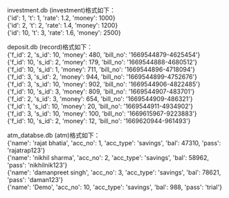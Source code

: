investment.db (investment)格式如下：  
{'id': 1, 't': 1, 'rate': 1.2, 'money': 1000}  
{'id': 2, 't': 2, 'rate': 1.4, 'money': 1200}  
{'id': 10, 't': 3, 'rate': 1.6, 'money': 2500}  
  
deposit.db (record)格式如下：  
{'f_id': 2, 's_id': 10, 'money': 480, 'bill_no': '1669544879-4625454'}  
{'f_id': 10, 's_id': 2, 'money': 179, 'bill_no': '1669544888-4680512'}  
{'f_id': 10, 's_id': 1, 'money': 711, 'bill_no': '1669544896-4718094'}  
{'f_id': 3, 's_id': 2, 'money': 944, 'bill_no': '1669544899-4752676'}  
{'f_id': 3, 's_id': 10, 'money': 902, 'bill_no': '1669544906-4822485'}  
{'f_id': 10, 's_id': 3, 'money': 809, 'bill_no': '1669544907-483701'}  
{'f_id': 2, 's_id': 3, 'money': 654, 'bill_no': '1669544909-486321'}  
{'f_id': 1, 's_id': 10, 'money': 20, 'bill_no': '1669544911-4934902'}  
{'f_id': 3, 's_id': 10, 'money': 100, 'bill_no': '1669615967-9223883'}  
{'f_id': 10, 's_id': 2, 'money': 12, 'bill_no': '1669620944-961493'}  
  
atm_databse.db (atm)格式如下：  
{'name': 'rajat bhatia', 'acc_no': 1, 'acc_type': 'savings', 'bal': 47310, 'pass': 'rajatrap123'}  
{'name': 'nikhil sharma', 'acc_no': 2, 'acc_type': 'savings', 'bal': 58962, 'pass': 'nikhilnik123'}  
{'name': 'damanpreet singh', 'acc_no': 3, 'acc_type': 'savings', 'bal': 78621, 'pass': 'daman123'}  
{'name': 'Demo', 'acc_no': 10, 'acc_type': 'savings', 'bal': 988, 'pass': 'trial'}  
